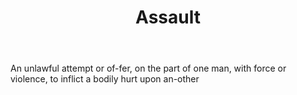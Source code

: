 ---
title: Assault
letter: A
permalink: "/definitions/assault.html"
body: An unlawful attempt or of-fer, on the part of one man, with force or violence,
  to inflict a bodily hurt upon an-other
published_at: '2018-07-07'
source: Black's Law Dictionary
layout: post
---